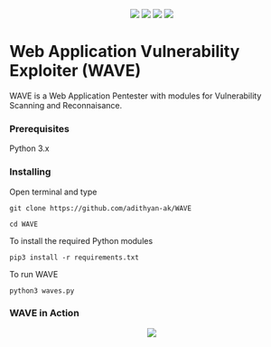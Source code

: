 <p align="center">
  <a href="https://github.com/adithyan-ak/WAVE" rel="nofollow"><img src="https://img.shields.io/badge/version-1.0-red.svg" style="max-width:100%;"></a>
  <a href="https://www.python.org/" rel="nofollow"><img src="https://img.shields.io/badge/python-3.X-green.svg" style="max-width:100%;"></a>
  <a href="https://github.com/adithyan-ak/WAVE" rel="nofollow"><img src="https://img.shields.io/badge/status-beta-brightgreen.svg" style="max-width:100%;"></a>
  <a href="https://github.com/adithyan-ak/WAVE/blob/master/LICENSE" rel="nofollow"><img src="https://img.shields.io/badge/license-GPL-blue.svg" style="max-width:100%;"></a>

# Web Application Vulnerability Exploiter (WAVE) 

WAVE is a Web Application Pentester with modules for Vulnerability Scanning and Reconnaisance.

### Prerequisites

Python 3.x

### Installing

Open terminal and type

```
git clone https://github.com/adithyan-ak/WAVE
```

```
cd WAVE
```

To install the required Python modules

```
pip3 install -r requirements.txt
```
To run WAVE

```
python3 waves.py
```
### WAVE in Action

<p align="center">
  <a href="https://github.com/adithyan-ak/WAVE" rel="nofollow"><img src="https://i.imgur.com/yyGPEB5.png" style="max-width:100%;"></a>
